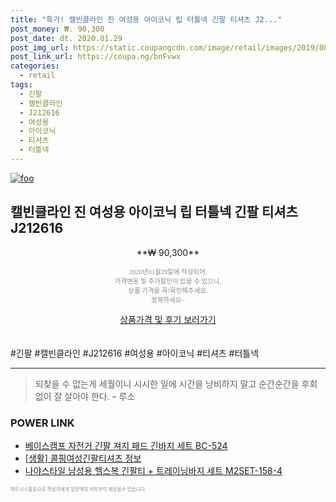 ```yaml
--- 
title: "특가! 캘빈클라인 진 여성용 아이코닉 립 터틀넥 긴팔 티셔츠 J2..." 
post_money: ₩. 90,300 
post_date: dt. 2020.01.29 
post_img_url: https://static.coupangcdn.com/image/retail/images/2019/08/23/18/2/0c09d7a5-fa6d-4041-bb1f-d0758a7ea811.jpg 
post_link_url: https://coupa.ng/bnFvwx 
categories: 
  - retail 
tags: 
  - 긴팔 
  - 캘빈클라인 
  - J212616 
  - 여성용 
  - 아이코닉 
  - 티셔츠 
  - 터틀넥 
--- 
```

[![foo](https://static.coupangcdn.com/image/retail/images/2019/08/23/18/2/0c09d7a5-fa6d-4041-bb1f-d0758a7ea811.jpg)](https://coupa.ng/bnFvwx) 

## 캘빈클라인 진 여성용 아이코닉 립 터틀넥 긴팔 티셔츠 J212616 
<p style="text-align: center;">**₩ 90,300**</p> 
<p style="text-align: center;"><span style="color: #898c8f; font-family: Georgia,Times,serif; font-size: 0.75em;">2020년01월29일에 작성되어, <br>가격변동 및 추가할인이 있을 수 있으니,<br> 상품 가격을 꼭!확인해주세요.<br>행복하세요~</span> 
</p>	 
<div markdown="0" style="text-align: center;"><a href="https://coupa.ng/bnFvwx" class="btn btn--success">상품가격 및 후기 보러가기</a></div> 
<br><br> 
  #긴팔 #캘빈클라인 #J212616 #여성용 #아이코닉 #티셔츠 #터틀넥 
<hr> 

> 되찾을 수 없는게 세월이니 시시한 일에 시간을 낭비하지 말고 순간순간을 후회 없이 잘 살아야 한다. – 루소 


### POWER LINK

* <a href="https://blog.naver.com/an0733/221785065759" target="_blank">베이스캠프 자전거 긴팔 져지 패드 긴바지 세트 BC-524</a>
* <a href="https://blog.naver.com/sakai111/221763187628" target="_blank"> [생활] 콜핑여성긴팔티셔츠 정보 </a>
* <a href="https://blog.naver.com/an0733/221785232351" target="_blank">나야스타일 남성용 헬스복 긴팔티 + 트레이닝바지 세트 M2SET-158-4</a>

<span style="color: #898c8f; font-family: Georgia,Times,serif; font-size: 0.55em;">파트너스활동으로 작성자에게 일정액의 커미션이 제공될수 있습니다.</span> 
